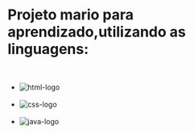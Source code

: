 <h1>Projeto mario para aprendizado,utilizando as linguagens:</h1>
<br>
<ul>
<li><img src="https://img.shields.io/badge/HTML5-E34F26?style=for-the-badge&logo=html5&logoColor=white" alt="html-logo"/></li>  
<br>
<li><img src="https://img.shields.io/badge/CSS3-1572B6?style=for-the-badge&logo=css3&logoColor=white" alt="css-logo"/></li> 
<br>
<li><img src="https://img.shields.io/badge/JavaScript-F7DF1E?style=for-the-badge&logo=javascript&logoColor=black" alt="java-logo"/></li>
</ul> 


